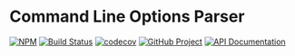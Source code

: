 Command Line Options Parser
===========================

[![NPM][npm-image]][npm-url]
[![Build Status][build-status-img]][build-status-link]
[![codecov][codecov-image]][codecov-url]
[![GitHub Project][github-image]][github-url]
[![API Documentation][api-docs-image]][API documentation]

[npm-image]: https://img.shields.io/npm/v/@run-z/optionz.svg?logo=npm
[npm-url]: https://www.npmjs.com/package/@run-z/optionz
[build-status-img]: https://github.com/run-z/optionz/workflows/Build/badge.svg
[build-status-link]: https://github.com/run-z/optionz/actions?query=workflow%3ABuild
[codecov-image]: https://codecov.io/gh/run-z/optionz/branch/master/graph/badge.svg
[codecov-url]: https://codecov.io/gh/run-z/optionz
[github-image]: https://img.shields.io/static/v1?logo=github&label=GitHub&message=project&color=informational
[github-url]: https://github.com/run-z/optionz
[api-docs-image]: https://img.shields.io/static/v1?logo=typescript&label=API&message=docs&color=informational
[API documentation]: https://run-z.github.io/optionz/ 
